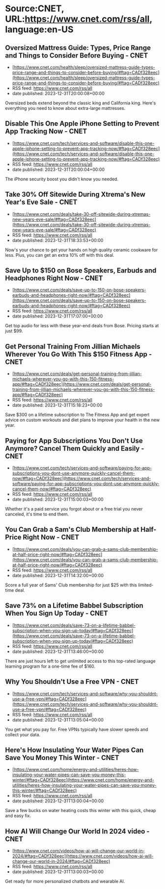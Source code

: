 # Source:CNET, URL:https://www.cnet.com/rss/all, language:en-US

## Oversized Mattress Guide: Types, Price Range and Things to Consider Before Buying     - CNET
 - [https://www.cnet.com/health/sleep/oversized-mattress-guide-types-price-range-and-things-to-consider-before-buying/#ftag=CADf328eec](https://www.cnet.com/health/sleep/oversized-mattress-guide-types-price-range-and-things-to-consider-before-buying/#ftag=CADf328eec)
 - RSS feed: https://www.cnet.com/rss/all
 - date published: 2023-12-31T20:00:08+00:00

Oversized beds extend beyond the classic king and California king. Here's everything you need to know about extra-large mattresses.

## Disable This One Apple iPhone Setting to Prevent App Tracking Now     - CNET
 - [https://www.cnet.com/tech/services-and-software/disable-this-one-apple-iphone-setting-to-prevent-app-tracking-now/#ftag=CADf328eec](https://www.cnet.com/tech/services-and-software/disable-this-one-apple-iphone-setting-to-prevent-app-tracking-now/#ftag=CADf328eec)
 - RSS feed: https://www.cnet.com/rss/all
 - date published: 2023-12-31T20:00:04+00:00

The iPhone security boost you didn't know you needed.

## Take 30% Off Sitewide During Xtrema's New Year's Eve Sale     - CNET
 - [https://www.cnet.com/deals/take-30-off-sitewide-during-xtremas-new-years-eve-sale/#ftag=CADf328eec](https://www.cnet.com/deals/take-30-off-sitewide-during-xtremas-new-years-eve-sale/#ftag=CADf328eec)
 - RSS feed: https://www.cnet.com/rss/all
 - date published: 2023-12-31T18:33:53+00:00

Now's your chance to get your hands on high quality ceramic cookware for less. Plus, you can get an extra 10% off with this deal.

## Save Up to $150 on Bose Speakers, Earbuds and Headphones Right Now     - CNET
 - [https://www.cnet.com/deals/save-up-to-150-on-bose-speakers-earbuds-and-headphones-right-now/#ftag=CADf328eec](https://www.cnet.com/deals/save-up-to-150-on-bose-speakers-earbuds-and-headphones-right-now/#ftag=CADf328eec)
 - RSS feed: https://www.cnet.com/rss/all
 - date published: 2023-12-31T17:07:00+00:00

Get top audio for less with these year-end deals from Bose. Pricing starts at just $99.

## Get Personal Training From Jillian Michaels Wherever You Go With This $150 Fitness App     - CNET
 - [https://www.cnet.com/deals/get-personal-training-from-jillian-michaels-wherever-you-go-with-this-150-fitness-app/#ftag=CADf328eec](https://www.cnet.com/deals/get-personal-training-from-jillian-michaels-wherever-you-go-with-this-150-fitness-app/#ftag=CADf328eec)
 - RSS feed: https://www.cnet.com/rss/all
 - date published: 2023-12-31T15:18:23+00:00

Save $300 on a lifetime subscription to The Fitness App and get expert advice on custom workouts and diet plans to improve your health in the new year.

## Paying for App Subscriptions You Don't Use Anymore? Cancel Them Quickly and Easily     - CNET
 - [https://www.cnet.com/tech/services-and-software/paying-for-app-subscriptions-you-dont-use-anymore-quickly-cancel-them-now/#ftag=CADf328eec](https://www.cnet.com/tech/services-and-software/paying-for-app-subscriptions-you-dont-use-anymore-quickly-cancel-them-now/#ftag=CADf328eec)
 - RSS feed: https://www.cnet.com/rss/all
 - date published: 2023-12-31T15:00:03+00:00

Whether it's a paid service you forgot about or a free trial you never canceled, it's time to end them.

## You Can Grab a Sam's Club Membership at Half-Price Right Now     - CNET
 - [https://www.cnet.com/deals/you-can-grab-a-sams-club-membership-at-half-price-right-now/#ftag=CADf328eec](https://www.cnet.com/deals/you-can-grab-a-sams-club-membership-at-half-price-right-now/#ftag=CADf328eec)
 - RSS feed: https://www.cnet.com/rss/all
 - date published: 2023-12-31T14:32:00+00:00

Score a full year of Sams' Club membership for just $25 with this limited-time deal.

## Save 73% on a Lifetime Babbel Subscription When You Sign Up Today     - CNET
 - [https://www.cnet.com/deals/save-73-on-a-lifetime-babbel-subscription-when-you-sign-up-today/#ftag=CADf328eec](https://www.cnet.com/deals/save-73-on-a-lifetime-babbel-subscription-when-you-sign-up-today/#ftag=CADf328eec)
 - RSS feed: https://www.cnet.com/rss/all
 - date published: 2023-12-31T13:46:00+00:00

There are just hours left to get unlimited access to this top-rated language learning program for a one-time fee of $160.

## Why You Shouldn't Use a Free VPN     - CNET
 - [https://www.cnet.com/tech/services-and-software/why-you-shouldnt-use-a-free-vpn/#ftag=CADf328eec](https://www.cnet.com/tech/services-and-software/why-you-shouldnt-use-a-free-vpn/#ftag=CADf328eec)
 - RSS feed: https://www.cnet.com/rss/all
 - date published: 2023-12-31T13:05:04+00:00

You get what you pay for. Free VPNs typically have slower speeds and collect your data.

## Here's How Insulating Your Water Pipes Can Save You Money This Winter     - CNET
 - [https://www.cnet.com/home/energy-and-utilities/heres-how-insulating-your-water-pipes-can-save-you-money-this-winter/#ftag=CADf328eec](https://www.cnet.com/home/energy-and-utilities/heres-how-insulating-your-water-pipes-can-save-you-money-this-winter/#ftag=CADf328eec)
 - RSS feed: https://www.cnet.com/rss/all
 - date published: 2023-12-31T13:00:04+00:00

Save a few bucks on water heating costs this winter with this quick, cheap and easy fix.

## How AI Will Change Our World In 2024 video     - CNET
 - [https://www.cnet.com/videos/how-ai-will-change-our-world-in-2024/#ftag=CADf328eec](https://www.cnet.com/videos/how-ai-will-change-our-world-in-2024/#ftag=CADf328eec)
 - RSS feed: https://www.cnet.com/rss/all
 - date published: 2023-12-31T13:00:03+00:00

Get ready for more personalized chatbots and wearable AI.

